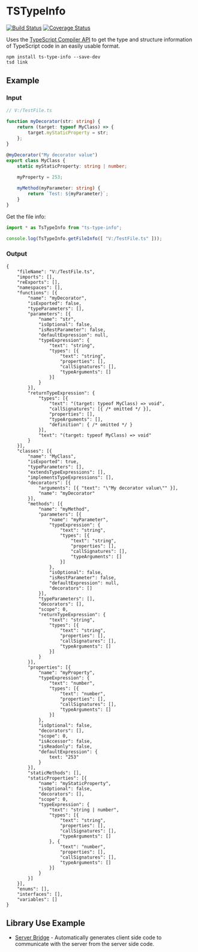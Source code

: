 ﻿TSTypeInfo
==========

[![Build Status](https://travis-ci.org/dsherret/ts-type-info.svg?branch=master)](https://travis-ci.org/dsherret/ts-type-info?branch=master)
[![Coverage Status](https://coveralls.io/repos/dsherret/ts-type-info/badge.svg?branch=master&service=github)](https://coveralls.io/github/dsherret/ts-type-info?branch=master)

Uses the [TypeScript Compiler API](https://github.com/Microsoft/TypeScript/wiki/Using-the-Compiler-API) to get the type and structure information of TypeScript code in an easily usable format.

```
npm install ts-type-info --save-dev
tsd link
```

## Example

### Input

```typescript
// V:/TestFile.ts
﻿
function myDecorator(str: string) {
    return (target: typeof MyClass) => {
        target.myStaticProperty = str;
    };
}

@myDecorator("My decorator value")
export class MyClass {
    static myStaticProperty: string | number;
    
    myProperty = 253;

    myMethod(myParameter: string) {
        return `Test: ${myParameter}`;
    }
}

```

Get the file info:

```typescript
import * as TsTypeInfo from "ts-type-info";

console.log(TsTypeInfo.getFileInfo([ "V:/TestFile.ts" ]));
```

### Output

```text
{
	"fileName": "V:/TestFile.ts",
	"imports": [],
	"reExports": [],
	"namespaces": [],
	"functions": [{
		"name": "myDecorator",
		"isExported": false,
		"typeParameters": [],
		"parameters": [{
			"name": "str",
			"isOptional": false,
			"isRestParameter": false,
			"defaultExpression": null,
			"typeExpression": {
				"text": "string",
				"types": [{
					"text": "string",
					"properties": [],
					"callSignatures": [],
					"typeArguments": []
				}]
			}
		}],
		"returnTypeExpression": {
			"types": [{
				"text": "(target: typeof MyClass) => void",
				"callSignatures": [{ /* omitted */ }],
				"properties": [],
				"typeArguments": [],
				"definition": { /* omitted */ }
			}],
			"text": "(target: typeof MyClass) => void"
		}
	}],
	"classes": [{
		"name": "MyClass",
		"isExported": true,
		"typeParameters": [],
		"extendsTypeExpressions": [],
		"implementsTypeExpressions": [],
		"decorators": [{
			"arguments": [{ "text": "\"My decorator value\"" }],
			"name": "myDecorator"
		}],
		"methods": [{
			"name": "myMethod",
			"parameters": [{
				"name": "myParameter",
				"typeExpression": {
					"text": "string",
					"types": [{
						"text": "string",
						"properties": [],
						"callSignatures": [],
						"typeArguments": []
					}]
				},
				"isOptional": false,
				"isRestParameter": false,
				"defaultExpression": null,
				"decorators": []
			}],
			"typeParameters": [],
			"decorators": [],
			"scope": 0,
			"returnTypeExpression": {
				"text": "string",
				"types": [{
					"text": "string",
					"properties": [],
					"callSignatures": [],
					"typeArguments": []
				}]
			}
		}],
		"properties": [{
			"name": "myProperty",
			"typeExpression": {
				"text": "number",
				"types": [{
					"text": "number",
					"properties": [],
					"callSignatures": [],
					"typeArguments": []
				}]
			},
			"isOptional": false,
			"decorators": [],
			"scope": 0,
			"isAccessor": false,
			"isReadonly": false,
			"defaultExpression": {
				text: "253"
			}
		}],
		"staticMethods": [],
		"staticProperties": [{
			"name": "myStaticProperty",
			"isOptional": false,
			"decorators": [],
			"scope": 0,
			"typeExpression": {
				"text": "string | number",
				"types": [{
					"text": "string",
					"properties": [],
					"callSignatures": [],
					"typeArguments": []
				}, {
					"text": "number",
					"properties": [],
					"callSignatures": [],
					"typeArguments": []
				}]
			}
		}]
	}],
	"enums": [],
	"interfaces": [],
	"variables": []
}
```
## Library Use Example

* [Server Bridge](https://github.com/dsherret/server-bridge) - Automatically generates client side code to communicate with the server from the server side code.
